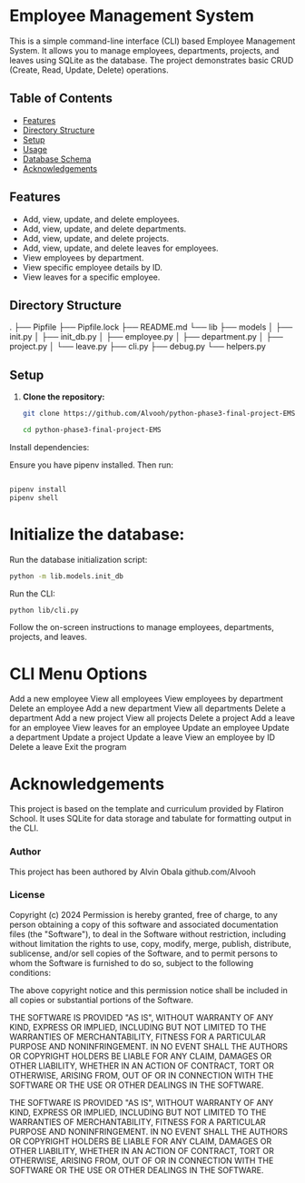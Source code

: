 # Employee Management System

This is a simple command-line interface (CLI) based Employee Management System. It allows you to manage employees, departments, projects, and leaves using SQLite as the database. The project demonstrates basic CRUD (Create, Read, Update, Delete) operations.

## Table of Contents

- [Features](#features)
- [Directory Structure](#directory-structure)
- [Setup](#setup)
- [Usage](#usage)
- [Database Schema](#database-schema)
- [Acknowledgements](#acknowledgements)

## Features

- Add, view, update, and delete employees.
- Add, view, update, and delete departments.
- Add, view, update, and delete projects.
- Add, view, update, and delete leaves for employees.
- View employees by department.
- View specific employee details by ID.
- View leaves for a specific employee.

## Directory Structure
.
├── Pipfile
├── Pipfile.lock
├── README.md
└── lib
├── models
│ ├── init.py
│ ├── init_db.py
│ ├── employee.py
│ ├── department.py
│ ├── project.py
│ └── leave.py
├── cli.py
├── debug.py
└── helpers.py

## Setup

1. **Clone the repository:**

   ```bash
   git clone https://github.com/Alvooh/python-phase3-final-project-EMS

   cd python-phase3-final-project-EMS

Install dependencies:

Ensure you have pipenv installed. Then run:

```bash

pipenv install
pipenv shell
```
# Initialize the database:
Run the database initialization script:

```bash
python -m lib.models.init_db

```
Run the CLI:

```bash
python lib/cli.py
```
Follow the on-screen instructions to manage employees, departments, projects, and leaves.

# CLI Menu Options
Add a new employee
View all employees
View employees by department
Delete an employee
Add a new department
View all departments
Delete a department
Add a new project
View all projects
Delete a project
Add a leave for an employee
View leaves for an employee
Update an employee
Update a department
Update a project
Update a leave
View an employee by ID
Delete a leave
Exit the program


# Acknowledgements

This project is based on the template and curriculum provided by Flatiron School. It uses SQLite for data storage and tabulate for formatting output in the CLI.

### Author

This project has been authored by Alvin Obala github.com/Alvooh

### License

Copyright (c) 2024 Permission is hereby granted, free of charge, to any person obtaining a copy of this software and associated documentation files (the "Software"), to deal in the Software without restriction, including without limitation the rights to use, copy, modify, merge, publish, distribute, sublicense, and/or sell copies of the Software, and to permit persons to whom the Software is furnished to do so, subject to the following conditions:

The above copyright notice and this permission notice shall be included in all copies or substantial portions of the Software.


THE SOFTWARE IS PROVIDED "AS IS", WITHOUT WARRANTY OF ANY KIND, EXPRESS OR IMPLIED, INCLUDING BUT NOT LIMITED TO THE WARRANTIES OF MERCHANTABILITY, FITNESS FOR A PARTICULAR PURPOSE AND NONINFRINGEMENT. IN NO EVENT SHALL THE AUTHORS OR COPYRIGHT HOLDERS BE LIABLE FOR ANY CLAIM, DAMAGES OR OTHER LIABILITY, WHETHER IN AN ACTION OF CONTRACT, TORT OR OTHERWISE, ARISING FROM, OUT OF OR IN CONNECTION WITH THE SOFTWARE OR THE USE OR OTHER DEALINGS IN THE SOFTWARE.

THE SOFTWARE IS PROVIDED "AS IS", WITHOUT WARRANTY OF ANY KIND, EXPRESS OR IMPLIED, INCLUDING BUT NOT LIMITED TO THE WARRANTIES OF MERCHANTABILITY, FITNESS FOR A PARTICULAR PURPOSE AND NONINFRINGEMENT. IN NO EVENT SHALL THE AUTHORS OR COPYRIGHT HOLDERS BE LIABLE FOR ANY CLAIM, DAMAGES OR OTHER LIABILITY, WHETHER IN AN ACTION OF CONTRACT, TORT OR OTHERWISE, ARISING FROM, OUT OF OR IN CONNECTION WITH THE SOFTWARE OR THE USE OR OTHER DEALINGS IN THE SOFTWARE.

